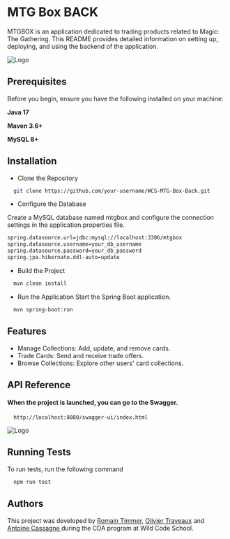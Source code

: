 
# MTG Box BACK 

MTGBOX is an application dedicated to trading products related to Magic: The Gathering. This README provides detailed information on setting up, deploying, and using the backend of the application.




![Logo](https://camo.githubusercontent.com/367cedafe82ef348a8c3ceb2583abe123868721c735356e10b9d9cd94437e419/68747470733a2f2f692e706f7374696d672e63632f7843396a33534b302f6d74672d6261636b67726f756e642d352d666f746f722d323032343036323331343131322e706e67)


## Prerequisites

Before you begin, ensure you have the following installed on your machine:

**Java 17** 

**Maven 3.6+** 

**MySQL 8+** 


## Installation

- Clone the Repository

```bash
  git clone https://github.com/your-username/WCS-MTG-Box-Back.git

```

- Configure the Database

Create a MySQL database named mtgbox and configure the connection settings in the application.properties file.


```bash
spring.datasource.url=jdbc:mysql://localhost:3306/mtgbox
spring.datasource.username=your_db_username
spring.datasource.password=your_db_password
spring.jpa.hibernate.ddl-auto=update
```

- Build the Project

```bash
  mvn clean install

```


- Run the Application
Start the Spring Boot application.


```bash
  mvn spring-boot:run

```

    
## Features

- Manage Collections: Add, update, and remove cards.
- Trade Cards: Send and receive trade offers.
- Browse Collections: Explore other users' card collections.


## API Reference

#### When the project is launched, you can go to the Swagger.

```http
  http://localhost:8080/swagger-ui/index.html
```




![Logo](https://i.postimg.cc/rm0pDjgj/Capture-d-cran-du-2024-07-16-11-55-26.png)

## Running Tests

To run tests, run the following command

```bash
  npm run test
```


## Authors

This project was developed by [Romain Timmer](https://github.com/RtimmerGH), [Olivier Traveaux](https://github.com/oliviertraveaux)  and [Antoine Cassagne ](https://github.com/cassaga) during  the CDA program at Wild Code School.
